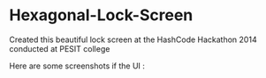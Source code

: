 Hexagonal-Lock-Screen
=====================

Created this beautiful lock screen at the HashCode Hackathon 2014 conducted at PESIT college

Here are some screenshots if the UI :

